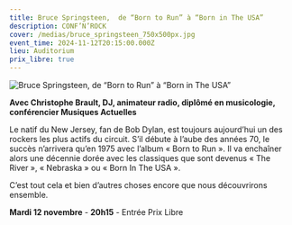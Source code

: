 ```yaml
---
title: Bruce Springsteen,  de “Born to Run” à “Born in The USA”
description: CONF’N’ROCK
cover: /medias/bruce_springsteen_750x500px.jpg
event_time: 2024-11-12T20:15:00.000Z
lieu: Auditorium
prix_libre: true
---
```

![Bruce Springsteen,  de “Born to Run” à “Born in The USA”](/medias/bruce_springsteen_750x500px.jpg "CONF’N’ROCK")

**Avec Christophe Brault, DJ, animateur radio, diplômé en musicologie, conférencier Musiques Actuelles**

Le natif du New Jersey, fan de Bob Dylan, est toujours aujourd’hui un des rockers les plus actifs du circuit. S’il débute à l’aube des années 70, le succès n’arrivera qu’en 1975 avec l’album « Born to Run ». Il va enchaîner alors une décennie dorée avec les classiques que sont devenus « The River », « Nebraska » ou « Born In The USA ». 

C’est tout cela et bien d’autres choses encore que nous découvrirons ensemble.

**Mardi 12 novembre** - **20h15** - Entrée Prix Libre